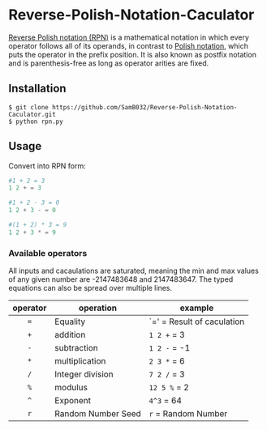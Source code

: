 # Reverse-Polish-Notation-Caculator

[Reverse Polish notation (RPN)](http://en.wikipedia.org/wiki/Reverse_Polish_notation) is a mathematical notation in which every operator follows all of its operands, in contrast to [Polish notation](http://en.wikipedia.org/wiki/Polish_notation), which puts the operator in the prefix position. It is also known as postfix notation and is parenthesis-free as long as operator arities are fixed.

## Installation

```CMD
$ git clone https://github.com/SamB032/Reverse-Polish-Notation-Caculator.git
$ python rpn.py
```

## Usage
Convert into RPN form:

```Python
#1 + 2 = 3
1 2 + = 3

#1 + 2 - 3 = 0
1 2 + 3 - = 0

#(1 + 2) * 3 = 9
1 2 + 3 * = 9
```

### Available operators

All inputs and cacaulations are saturated, meaning the min and max values of any given number
are -2147483648 and 2147483647. The typed equations can also be spread over multiple lines.

operator | operation                    | example
:-------:|------------------------------|------------
`=`      | Equality                     | `=' = Result of caculation
`+`      | addition                     | `1 2 +` = 3
`-`      | subtraction                  | `1 2 -` = -1
`*`      | multiplication               | `2 3 *` = 6
`/`      | Integer division             | `7 2 /` = 3 
`%`      | modulus                      | `12 5 %` = 2
`^`      | Exponent                     | `4^3` = 64 
`r`      | Random Number Seed           | `r` = Random Number
